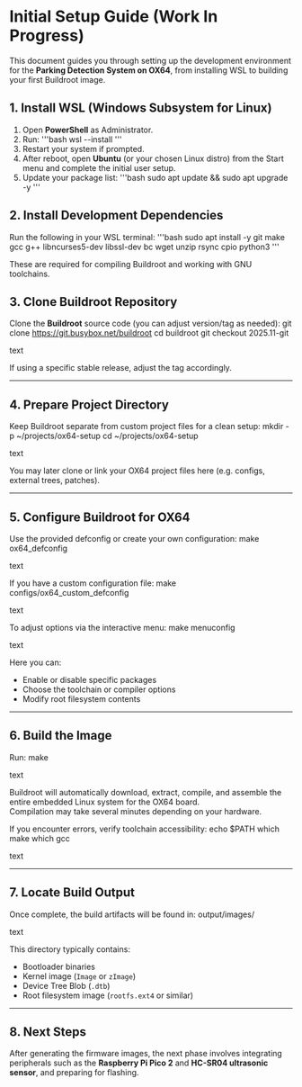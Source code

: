 # Initial Setup Guide (Work In Progress)

This document guides you through setting up the development environment for the **Parking Detection System on OX64**, from installing WSL to building your first Buildroot image.

## 1. Install WSL (Windows Subsystem for Linux)

1. Open **PowerShell** as Administrator.  
2. Run:
'''bash
wsl --install
'''
3. Restart your system if prompted.  
4. After reboot, open **Ubuntu** (or your chosen Linux distro) from the Start menu and complete the initial user setup.  
5. Update your package list:
'''bash
sudo apt update && sudo apt upgrade -y
'''

## 2. Install Development Dependencies

Run the following in your WSL terminal:
'''bash
sudo apt install -y git make gcc g++ libncurses5-dev libssl-dev bc wget unzip rsync cpio python3
'''

These are required for compiling Buildroot and working with GNU toolchains.

## 3. Clone Buildroot Repository

Clone the **Buildroot** source code (you can adjust version/tag as needed):
git clone https://git.busybox.net/buildroot
cd buildroot
git checkout 2025.11-git

text

If using a specific stable release, adjust the tag accordingly.

---

## 4. Prepare Project Directory

Keep Buildroot separate from custom project files for a clean setup:
mkdir -p ~/projects/ox64-setup
cd ~/projects/ox64-setup

text

You may later clone or link your OX64 project files here (e.g. configs, external trees, patches).

---

## 5. Configure Buildroot for OX64

Use the provided defconfig or create your own configuration:
make ox64_defconfig

text

If you have a custom configuration file:
make configs/ox64_custom_defconfig

text

To adjust options via the interactive menu:
make menuconfig

text

Here you can:
- Enable or disable specific packages  
- Choose the toolchain or compiler options  
- Modify root filesystem contents  

---

## 6. Build the Image

Run:
make

text

Buildroot will automatically download, extract, compile, and assemble the entire embedded Linux system for the OX64 board.  
Compilation may take several minutes depending on your hardware.

If you encounter errors, verify toolchain accessibility:
echo $PATH
which make
which gcc

text

---

## 7. Locate Build Output

Once complete, the build artifacts will be found in:
output/images/

text

This directory typically contains:
- Bootloader binaries  
- Kernel image (`Image` or `zImage`)  
- Device Tree Blob (`.dtb`)  
- Root filesystem image (`rootfs.ext4` or similar)  

---

## 8. Next Steps

After generating the firmware images, the next phase involves integrating peripherals such as the **Raspberry Pi Pico 2** and **HC-SR04 ultrasonic sensor**, and preparing for flashing.

